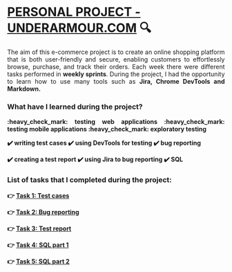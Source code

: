 
# [PERSONAL PROJECT - UNDERARMOUR.COM](https://www.underarmour.com/en-us/)  :mag:

<p align="justify">The aim of this e-commerce project is to create an online shopping platform that is both user-friendly and secure, enabling customers to effortlessly browse, purchase, and track their orders. Each week there were different tasks performed in <b>weekly sprints</b>. During the project, I had the opportunity to learn how to use many tools such as <b>Jira, Chrome DevTools and <b>Markdown</b>.</p>

### What have I learned during the project?

<p align="justify">:heavy_check_mark: testing web applications :heavy_check_mark: testing mobile applications :heavy_check_mark: exploratory testing

:heavy_check_mark: writing test cases :heavy_check_mark: using DevTools for testing :heavy_check_mark: bug reporting 

:heavy_check_mark: creating a test report :heavy_check_mark: using Jira to bug reporting :heavy_check_mark: SQL</p>

### List of tasks that I completed during the project:

👉 [Task 1: Test cases](https://docs.google.com/spreadsheets/d/1fwttaxo9Lh59xjd4034dEC082zfP9GfW/edit#gid=1881651618)

👉 [Task 2: Bug reporting](https://docs.google.com/spreadsheets/d/1Cv3nn0Q9dD_VqTctmE9bg4JclOPpa_6z/edit?usp=drive_link&ouid=101099971300589548082&rtpof=true&sd=true)

👉 [Task 3: Test report](https://docs.google.com/document/d/1469svFx3vfYzzE4dHN1AeK5NWmnm1YeX/edit?usp=drive_link&ouid=101099971300589548082&rtpof=true&sd=true)

👉 [Task 4: SQL part 1](https://github.com/k-czekaj/challenge_portfolio_katarzyna/blob/main/Task5.md)

👉 [Task 5: SQL part 2](https://github.com/k-czekaj/challenge_portfolio_katarzyna/blob/main/Task6.md)
